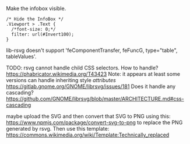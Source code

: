 
Make the infobox visible.
```
/* Hide the InfoBox */
.Viewport > .Text {
  /*font-size: 0;*/
  filter: url(#Invert100);
}
```

lib-rsvg doesn't support 'feComponentTransfer, feFuncG, type="table", tableValues'.

TODO: rsvg cannot handle child CSS selectors. How to handle?
https://phabricator.wikimedia.org/T43423
Note: it appears at least some versions can handle inheriting style _attributes_
https://gitlab.gnome.org/GNOME/librsvg/issues/181
Does it handle any cascading?
https://github.com/GNOME/librsvg/blob/master/ARCHITECTURE.md#css-cascading

maybe upload the SVG and then convert that SVG to PNG using this:
https://www.npmjs.com/package/convert-svg-to-png
to replace the PNG generated by rsvg. Then use this template:
https://commons.wikimedia.org/wiki/Template:Technically_replaced
